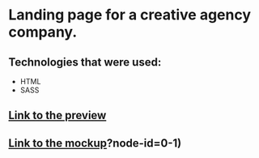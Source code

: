 # Landing page for a creative agency company.

## Technologies that were used:
  - HTML
  - SASS

## [Link to the preview](https://vazilx.github.io/air_lending_page_portfolio/)

## [Link to the mockup](https://www.figma.com/design/7qwsWggv9BAxMi2VPhBuPr/Air-(formerly-Dia))?node-id=0-1)
